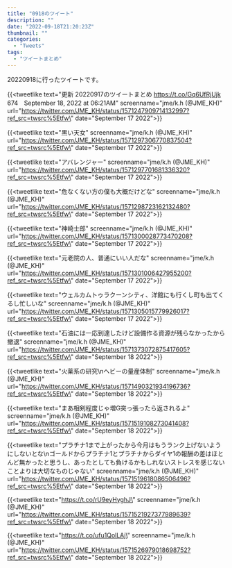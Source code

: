 ```yaml
---
title: "0918のツイート"
description: ""
date: "2022-09-18T21:20:23Z"
thumbnail: ""
categories:
  - "Tweets"
tags:
  - "ツイートまとめ"
---
```

20220918に行ったツイートです。
<!--more-->
{{<tweetlike text=\"更新 20220917のツイートまとめ https://t.co/Gq6UfRjUjk 674　September 18, 2022 at 06:21AM\" screenname=\"jme/k.h (@JME_KH)\" url=\"https://twitter.com/JME_KH/status/1571247909714132997?ref_src=twsrc%5Etfw\" date=\"September 17 2022\">}}

{{<tweetlike text=\"黒い天女\" screenname=\"jme/k.h (@JME_KH)\" url=\"https://twitter.com/JME_KH/status/1571297306770837504?ref_src=twsrc%5Etfw\" date=\"September 17 2022\">}}

{{<tweetlike text=\"アバレンジャー\" screenname=\"jme/k.h (@JME_KH)\" url=\"https://twitter.com/JME_KH/status/1571297701681336320?ref_src=twsrc%5Etfw\" date=\"September 17 2022\">}}

{{<tweetlike text=\"危なくない方の僕も大概だけどな\" screenname=\"jme/k.h (@JME_KH)\" url=\"https://twitter.com/JME_KH/status/1571298723162132480?ref_src=twsrc%5Etfw\" date=\"September 17 2022\">}}

{{<tweetlike text=\"神崎士郎\" screenname=\"jme/k.h (@JME_KH)\" url=\"https://twitter.com/JME_KH/status/1571300028773470208?ref_src=twsrc%5Etfw\" date=\"September 17 2022\">}}

{{<tweetlike text=\"元老院の人、普通にいい人だな\" screenname=\"jme/k.h (@JME_KH)\" url=\"https://twitter.com/JME_KH/status/1571301006427955200?ref_src=twsrc%5Etfw\" date=\"September 17 2022\">}}

{{<tweetlike text=\"ウェルカムトゥラクーンシティ、洋館にも行くし町も出てくるし忙しいな\" screenname=\"jme/k.h (@JME_KH)\" url=\"https://twitter.com/JME_KH/status/1571305015779926017?ref_src=twsrc%5Etfw\" date=\"September 17 2022\">}}

{{<tweetlike text=\"石油には一応到達したけど設備作る資源が残らなかったから撤退\" screenname=\"jme/k.h (@JME_KH)\" url=\"https://twitter.com/JME_KH/status/1571373072875417605?ref_src=twsrc%5Etfw\" date=\"September 18 2022\">}}

{{<tweetlike text=\"火薬系の研究\nヘビーの量産体制\" screenname=\"jme/k.h (@JME_KH)\" url=\"https://twitter.com/JME_KH/status/1571490321934196736?ref_src=twsrc%5Etfw\" date=\"September 18 2022\">}}

{{<tweetlike text=\"まあ相剣程度じゃ増G突っ張ったら返されるよ\" screenname=\"jme/k.h (@JME_KH)\" url=\"https://twitter.com/JME_KH/status/1571519108273041408?ref_src=twsrc%5Etfw\" date=\"September 18 2022\">}}

{{<tweetlike text=\"プラチナ1まで上がったから今月はもうランク上げないようにしないとな\nゴールドからプラチナ1とプラチナからダイヤ1の報酬の差はほとんど無かったと思うし、あったとしても負けるかもしれないストレスを感じないことよりは大切なものじゃない\" screenname=\"jme/k.h (@JME_KH)\" url=\"https://twitter.com/JME_KH/status/1571519618086506496?ref_src=twsrc%5Etfw\" date=\"September 18 2022\">}}

{{<tweetlike text=\"https://t.co/rU9eyHyghJ\" screenname=\"jme/k.h (@JME_KH)\" url=\"https://twitter.com/JME_KH/status/1571521927377989639?ref_src=twsrc%5Etfw\" date=\"September 18 2022\">}}

{{<tweetlike text=\"https://t.co/ufu1QolLAj\" screenname=\"jme/k.h (@JME_KH)\" url=\"https://twitter.com/JME_KH/status/1571526979018698752?ref_src=twsrc%5Etfw\" date=\"September 18 2022\">}}

